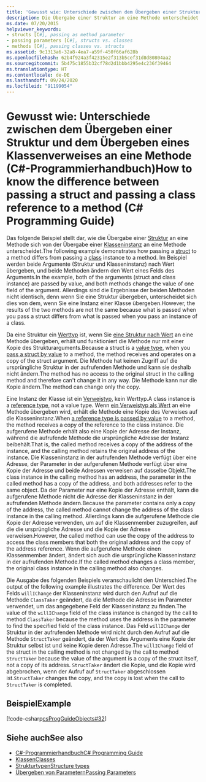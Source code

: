 ```yaml
---
title: 'Gewusst wie: Unterschiede zwischen dem Übergeben einer Struktur und dem Übergeben eines Klassenverweises an eine Methode – C#-Programmierhandbuch'
description: Die Übergabe einer Struktur an eine Methode unterscheidet sich von der Übergabe einer Klasseninstanz an eine Methode in C#. In diesem Beispiel werden die Struktur und die Klasseninstanz als Werte übergeben.
ms.date: 07/20/2015
helpviewer_keywords:
- structs [C#], passing as method parameter
- passing parameters [C#], structs vs. classes
- methods [C#], passing classes vs. structs
ms.assetid: 9c1313a6-32a8-4ea7-a59f-450f66af628b
ms.openlocfilehash: 62b4f924a3f42315e2f313b5cef31d8d80804aa2
ms.sourcegitcommit: 5b475c1855b32cf78d2d1bbb4295e4c236f39464
ms.translationtype: HT
ms.contentlocale: de-DE
ms.lasthandoff: 09/24/2020
ms.locfileid: "91199054"
---
```

# <a name="how-to-know-the-difference-between-passing-a-struct-and-passing-a-class-reference-to-a-method-c-programming-guide"></a><span data-ttu-id="6b690-104">Gewusst wie: Unterschiede zwischen dem Übergeben einer Struktur und dem Übergeben eines Klassenverweises an eine Methode (C#-Programmierhandbuch)</span><span class="sxs-lookup"><span data-stu-id="6b690-104">How to know the difference between passing a struct and passing a class reference to a method (C# Programming Guide)</span></span>

<span data-ttu-id="6b690-105">Das folgende Beispiel stellt dar, wie die Übergabe einer [Struktur](../../language-reference/builtin-types/struct.md) an eine Methode sich von der Übergabe einer [Klasseninstanz](../../language-reference/keywords/class.md) an eine Methode unterscheidet.</span><span class="sxs-lookup"><span data-stu-id="6b690-105">The following example demonstrates how passing a [struct](../../language-reference/builtin-types/struct.md) to a method differs from passing a [class](../../language-reference/keywords/class.md) instance to a method.</span></span> <span data-ttu-id="6b690-106">Im Beispiel werden beide Argumente (Struktur und Klasseninstanz) nach Wert übergeben, und beide Methoden ändern den Wert eines Felds des Arguments.</span><span class="sxs-lookup"><span data-stu-id="6b690-106">In the example, both of the arguments (struct and class instance) are passed by value, and both methods change the value of one field of the argument.</span></span> <span data-ttu-id="6b690-107">Allerdings sind die Ergebnisse der beiden Methoden nicht identisch, denn wenn Sie eine Struktur übergeben, unterscheidet sich dies von dem, wenn Sie eine Instanz einer Klasse übergeben.</span><span class="sxs-lookup"><span data-stu-id="6b690-107">However, the results of the two methods are not the same because what is passed when you pass a struct differs from what is passed when you pass an instance of a class.</span></span>  
  
 <span data-ttu-id="6b690-108">Da eine Struktur ein [Werttyp](../../language-reference/builtin-types/value-types.md) ist, wenn Sie [eine Struktur nach Wert](./passing-value-type-parameters.md) an eine Methode übergeben, erhält und funktioniert die Methode nur mit einer Kopie des Strukturarguments.</span><span class="sxs-lookup"><span data-stu-id="6b690-108">Because a struct is a [value type](../../language-reference/builtin-types/value-types.md), when you [pass a struct by value](./passing-value-type-parameters.md) to a method, the method receives and operates on a copy of the struct argument.</span></span> <span data-ttu-id="6b690-109">Die Methode hat keinen Zugriff auf die ursprüngliche Struktur in der aufrufenden Methode und kann sie deshalb nicht ändern.</span><span class="sxs-lookup"><span data-stu-id="6b690-109">The method has no access to the original struct in the calling method and therefore can't change it in any way.</span></span> <span data-ttu-id="6b690-110">Die Methode kann nur die Kopie ändern.</span><span class="sxs-lookup"><span data-stu-id="6b690-110">The method can change only the copy.</span></span>  
  
 <span data-ttu-id="6b690-111">Eine Instanz der Klasse ist ein [Verweistyp](../../language-reference/keywords/reference-types.md), kein Werttyp.</span><span class="sxs-lookup"><span data-stu-id="6b690-111">A class instance is a [reference type](../../language-reference/keywords/reference-types.md), not a value type.</span></span> <span data-ttu-id="6b690-112">Wenn [ein Verweistyp als Wert](./passing-reference-type-parameters.md) an eine Methode übergeben wird, erhält die Methode eine Kopie des Verweises auf die Klasseninstanz.</span><span class="sxs-lookup"><span data-stu-id="6b690-112">When [a reference type is passed by value](./passing-reference-type-parameters.md) to a method, the method receives a copy of the reference to the class instance.</span></span> <span data-ttu-id="6b690-113">Die aufgerufene Methode erhält also eine Kopie der Adresse der Instanz, während die aufrufende Methode die ursprüngliche Adresse der Instanz beibehält.</span><span class="sxs-lookup"><span data-stu-id="6b690-113">That is, the called method receives a copy of the address of the instance, and the calling method retains the original address of the instance.</span></span> <span data-ttu-id="6b690-114">Die Klasseninstanz in der aufrufenden Methode verfügt über eine Adresse, der Parameter in der aufgerufenen Methode verfügt über eine Kopie der Adresse und beide Adressen verweisen auf dasselbe Objekt.</span><span class="sxs-lookup"><span data-stu-id="6b690-114">The class instance in the calling method has an address, the parameter in the called method has a copy of the address, and both addresses refer to the same object.</span></span> <span data-ttu-id="6b690-115">Da der Parameter nur eine Kopie der Adresse enthält, kann die aufgerufene Methode nicht die Adresse der Klasseninstanz in der aufrufenden Methode ändern.</span><span class="sxs-lookup"><span data-stu-id="6b690-115">Because the parameter contains only a copy of the address, the called method cannot change the address of the class instance in the calling method.</span></span> <span data-ttu-id="6b690-116">Allerdings kann die aufgerufene Methode die Kopie der Adresse verwenden, um auf die Klassenmember zuzugreifen, auf die die ursprüngliche Adresse und die Kopie der Adresse verweisen.</span><span class="sxs-lookup"><span data-stu-id="6b690-116">However, the called method can use the copy of the address to access the class members that both the original address and the copy of the address reference.</span></span> <span data-ttu-id="6b690-117">Wenn die aufgerufene Methode einen Klassenmember ändert, ändert sich auch die ursprüngliche Klasseninstanz in der aufrufenden Methode.</span><span class="sxs-lookup"><span data-stu-id="6b690-117">If the called method changes a class member, the original class instance in the calling method also changes.</span></span>  
  
 <span data-ttu-id="6b690-118">Die Ausgabe des folgenden Beispiels veranschaulicht den Unterschied.</span><span class="sxs-lookup"><span data-stu-id="6b690-118">The output of the following example illustrates the difference.</span></span> <span data-ttu-id="6b690-119">Der Wert des Felds `willIChange` der Klasseninstanz wird durch den Aufruf auf die Methode `ClassTaker` geändert, da die Methode die Adresse im Parameter verwendet, um das angegebene Feld der Klasseninstanz zu finden.</span><span class="sxs-lookup"><span data-stu-id="6b690-119">The value of the `willIChange` field of the class instance is changed by the call to method `ClassTaker` because the method uses the address in the parameter to find the specified field of the class instance.</span></span> <span data-ttu-id="6b690-120">Das Feld `willIChange` der Struktur in der aufrufenden Methode wird nicht durch den Aufruf auf die Methode `StructTaker` geändert, da der Wert des Arguments eine Kopie der Struktur selbst ist und keine Kopie deren Adresse.</span><span class="sxs-lookup"><span data-stu-id="6b690-120">The `willIChange` field of the struct in the calling method is not changed by the call to method `StructTaker` because the value of the argument is a copy of the struct itself, not a copy of its address.</span></span> <span data-ttu-id="6b690-121">`StructTaker` ändert die Kopie, und die Kopie wird abgebrochen, wenn der Aufruf auf `StructTaker` abgeschlossen ist.</span><span class="sxs-lookup"><span data-stu-id="6b690-121">`StructTaker` changes the copy, and the copy is lost when the call to `StructTaker` is completed.</span></span>  
  
## <a name="example"></a><span data-ttu-id="6b690-122">Beispiel</span><span class="sxs-lookup"><span data-stu-id="6b690-122">Example</span></span>  

 [!code-csharp[csProgGuideObjects#32](~/samples/snippets/csharp/VS_Snippets_VBCSharp/csProgGuideObjects/CS/Objects.cs#32)]  
  
## <a name="see-also"></a><span data-ttu-id="6b690-123">Siehe auch</span><span class="sxs-lookup"><span data-stu-id="6b690-123">See also</span></span>

- [<span data-ttu-id="6b690-124">C#-Programmierhandbuch</span><span class="sxs-lookup"><span data-stu-id="6b690-124">C# Programming Guide</span></span>](../index.md)
- [<span data-ttu-id="6b690-125">Klassen</span><span class="sxs-lookup"><span data-stu-id="6b690-125">Classes</span></span>](./classes.md)
- [<span data-ttu-id="6b690-126">Strukturtypen</span><span class="sxs-lookup"><span data-stu-id="6b690-126">Structure types</span></span>](../../language-reference/builtin-types/struct.md)
- [<span data-ttu-id="6b690-127">Übergeben von Parametern</span><span class="sxs-lookup"><span data-stu-id="6b690-127">Passing Parameters</span></span>](./passing-parameters.md)
